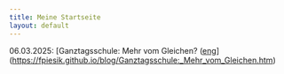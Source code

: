 ```yaml
---
title: Meine Startseite
layout: default
---
```


06.03.2025: [Ganztagsschule: Mehr vom Gleichen? ([eng](https://fpiesik.github.io/blog/Full-Day_Schooling:_More_of_the_Same)](https://fpiesik.github.io/blog/Ganztagsschule:_Mehr_vom_Gleichen.htm)



